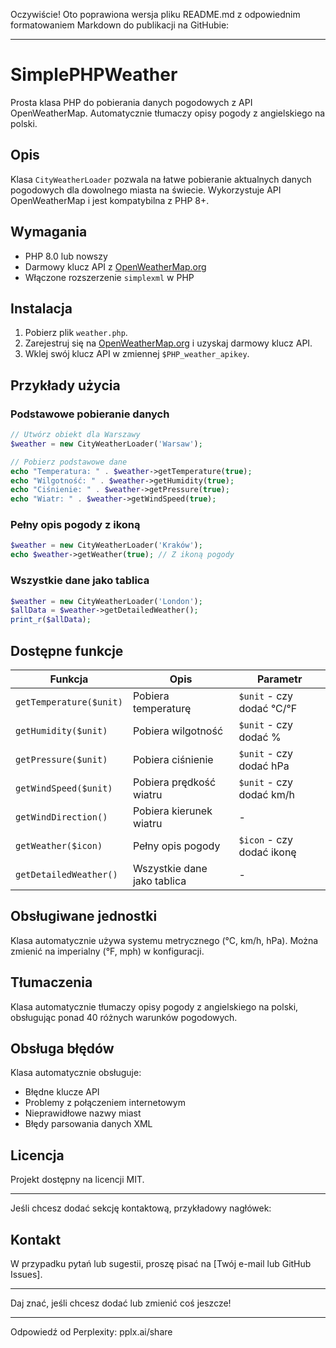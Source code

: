 Oczywiście! Oto poprawiona wersja pliku README.md z odpowiednim formatowaniem Markdown do publikacji na GitHubie:

---

# SimplePHPWeather

Prosta klasa PHP do pobierania danych pogodowych z API OpenWeatherMap. Automatycznie tłumaczy opisy pogody z angielskiego na polski.

## Opis

Klasa `CityWeatherLoader` pozwala na łatwe pobieranie aktualnych danych pogodowych dla dowolnego miasta na świecie. Wykorzystuje API OpenWeatherMap i jest kompatybilna z PHP 8+.

## Wymagania

- PHP 8.0 lub nowszy  
- Darmowy klucz API z [OpenWeatherMap.org](https://openweathermap.org/)  
- Włączone rozszerzenie `simplexml` w PHP  

## Instalacja

1. Pobierz plik `weather.php`.
2. Zarejestruj się na [OpenWeatherMap.org](https://openweathermap.org/) i uzyskaj darmowy klucz API.
3. Wklej swój klucz API w zmiennej `$PHP_weather_apikey`.

## Przykłady użycia

### Podstawowe pobieranie danych

```php
// Utwórz obiekt dla Warszawy
$weather = new CityWeatherLoader('Warsaw');

// Pobierz podstawowe dane
echo "Temperatura: " . $weather->getTemperature(true);
echo "Wilgotność: " . $weather->getHumidity(true);
echo "Ciśnienie: " . $weather->getPressure(true);
echo "Wiatr: " . $weather->getWindSpeed(true);
```

### Pełny opis pogody z ikoną

```php
$weather = new CityWeatherLoader('Kraków');
echo $weather->getWeather(true); // Z ikoną pogody
```

### Wszystkie dane jako tablica

```php
$weather = new CityWeatherLoader('London');
$allData = $weather->getDetailedWeather();
print_r($allData);
```

## Dostępne funkcje

| Funkcja                   | Opis                     | Parametr                |
|---------------------------|--------------------------|-------------------------|
| `getTemperature($unit)`   | Pobiera temperaturę      | `$unit` - czy dodać °C/°F |
| `getHumidity($unit)`      | Pobiera wilgotność       | `$unit` - czy dodać %     |
| `getPressure($unit)`      | Pobiera ciśnienie        | `$unit` - czy dodać hPa   |
| `getWindSpeed($unit)`     | Pobiera prędkość wiatru  | `$unit` - czy dodać km/h  |
| `getWindDirection()`      | Pobiera kierunek wiatru  | -                         |
| `getWeather($icon)`       | Pełny opis pogody        | `$icon` - czy dodać ikonę |
| `getDetailedWeather()`    | Wszystkie dane jako tablica | -                      |

## Obsługiwane jednostki

Klasa automatycznie używa systemu metrycznego (°C, km/h, hPa). Można zmienić na imperialny (°F, mph) w konfiguracji.

## Tłumaczenia

Klasa automatycznie tłumaczy opisy pogody z angielskiego na polski, obsługując ponad 40 różnych warunków pogodowych.

## Obsługa błędów

Klasa automatycznie obsługuje:

- Błędne klucze API
- Problemy z połączeniem internetowym
- Nieprawidłowe nazwy miast
- Błędy parsowania danych XML

## Licencja

Projekt dostępny na licencji MIT.

---

Jeśli chcesz dodać sekcję kontaktową, przykładowy nagłówek:

## Kontakt

W przypadku pytań lub sugestii, proszę pisać na [Twój e-mail lub GitHub Issues].

---

Daj znać, jeśli chcesz dodać lub zmienić coś jeszcze!

---
Odpowiedź od Perplexity: pplx.ai/share
